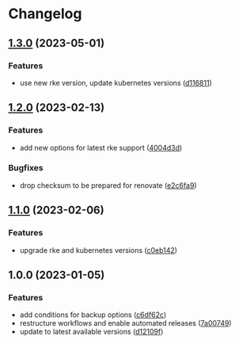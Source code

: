 # Changelog

## [1.3.0](https://github.com/rolehippie/rke/compare/v1.2.0...v1.3.0) (2023-05-01)


### Features

* use new rke version, update kubernetes versions ([d116811](https://github.com/rolehippie/rke/commit/d1168111ddf1f576e31fc5d655034991ef2eccb8))

## [1.2.0](https://github.com/rolehippie/rke/compare/v1.1.0...v1.2.0) (2023-02-13)


### Features

* add new options for latest rke support ([4004d3d](https://github.com/rolehippie/rke/commit/4004d3d0e99abbb4b9255a5999650d496e24d7ee))


### Bugfixes

* drop checksum to be prepared for renovate ([e2c6fa9](https://github.com/rolehippie/rke/commit/e2c6fa95d4e59ef996bdcf566ac859ff158aac54))

## [1.1.0](https://github.com/rolehippie/rke/compare/v1.0.0...v1.1.0) (2023-02-06)


### Features

* upgrade rke and kubernetes versions ([c0eb142](https://github.com/rolehippie/rke/commit/c0eb1428043a2ddbf5c0cee09af6a0c16970b0bd))

## 1.0.0 (2023-01-05)


### Features

* add conditions for backup options ([c6df62c](https://github.com/rolehippie/rke/commit/c6df62c4a1f3788e58d50e7ebc569d1753d3911d))
* restructure workflows and enable automated releases ([7a00749](https://github.com/rolehippie/rke/commit/7a007491c82aaabccf0ed7aa40e922f224b380c4))
* update to latest available versions ([d12109f](https://github.com/rolehippie/rke/commit/d12109f32a3fb48386959bcd35efc782b8bdb66d))
